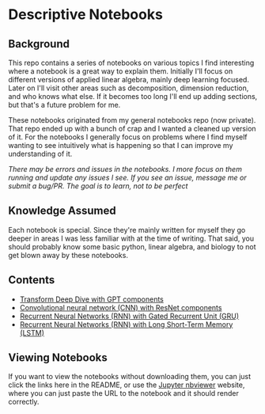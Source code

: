 # Descriptive Notebooks 

## Background

This repo contains a series of notebooks on various topics I find interesting where a notebook is a great way to explain them.  Initially I'll focus on different versions of applied linear algebra, mainly deep learning focused.  Later on I'll visit other areas such as decomposition, dimension reduction, and who knows what else. If it becomes too long I'll end up adding sections, but that's a future problem for me. 

These notebooks originated from my general notebooks repo (now private). That repo ended up with a bunch of crap and I wanted a cleaned up version of it.  For the notebooks I generally focus on problems where I find myself wanting to see intuitively what is happening so that I can improve my understanding of it.  

*There may be errors and issues in the notebooks.  I more focus on them running and update any issues I see. If you see an issue, message me or submit a bug/PR. The goal is to learn, not to be perfect*

## Knowledge Assumed

Each notebook is special. Since they're mainly written for myself they go deeper in areas I was less familiar with at the time of writing. That said, you should probably know some basic python, linear algebra, and biology to not get blown away by these notebooks. 

## Contents

* [Transform Deep Dive with GPT components](https://nbviewer.org/github/djemec/descriptive_notebooks/blob/main/gpt_transformer_explainer.ipynb)
* [Convolutional neural network (CNN) with ResNet components](https://nbviewer.org/github/djemec/descriptive_notebooks/blob/main/cnn_resnet_explainer.ipynb)
* [Recurrent Neural Networks (RNN) with Gated Recurrent Unit (GRU)](https://nbviewer.org/github/djemec/descriptive_notebooks/blob/main/rnn_gru_explainer.ipynb)
* [Recurrent Neural Networks (RNN) with Long Short-Term Memory (LSTM)](https://nbviewer.org/github/djemec/descriptive_notebooks/blob/main/rnn_lstm_explainer.ipynb)

## Viewing Notebooks

If you want to view the notebooks without downloading them, you can just click the links here in the README, or use the [Jupyter nbviewer](https://nbviewer.jupyter.org/) website, where you can just paste the URL to the notebook and it should render correctly.